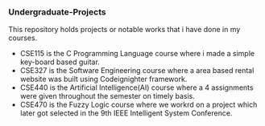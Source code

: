 ### Undergraduate-Projects

This repository holds projects or notable works that i have done in my courses. 

- CSE115 is the C Programming Language course where i made a simple key-board based guitar.
- CSE327 is the Software Engineering course where a area based rental website was built using Codeignighter framework. 
- CSE440 is the Artificial Intelligence(AI) course where a 4 assignments were given throughout the semester on timely basis.
- CSE470 is the Fuzzy Logic course where we workrd on a project which later got selected in the 9th IEEE Intelligent System Conference.

